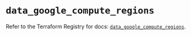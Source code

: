 # `data_google_compute_regions`

Refer to the Terraform Registry for docs: [`data_google_compute_regions`](https://registry.terraform.io/providers/hashicorp/google/5.18.0/docs/data-sources/compute_regions).
